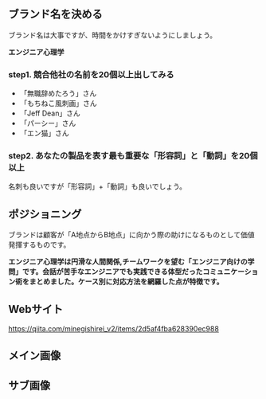 


## ブランド名を決める

ブランド名は大事ですが、時間をかけすぎないようにしましょう。

**エンジニア心理学**

### step1. 競合他社の名前を20個以上出してみる

- 「無職辞めたろう」さん
- 「もちねこ風刺画」さん
- 「Jeff Dean」さん
- 「パーシー」さん
- 「エン猫」さん

### step2. あなたの製品を表す最も重要な「形容詞」と「動詞」を20個以上

名刺も良いですが「形容詞」+「動詞」も良いでしょう。



## ポジショニング

ブランドは顧客が「A地点からB地点」に向かう際の助けになるものとして価値発揮するものです。

**エンジニア心理学は円滑な人間関係,チームワークを望む「エンジニア向けの学問」です。会話が苦手なエンジニアでも実践できる体型だったコミュニケーション術をまとめました。ケース別に対応方法を網羅した点が特徴です。**


## Webサイト

https://qiita.com/minegishirei_v2/items/2d5af4fba628390ec988



## メイン画像




## サブ画像
























